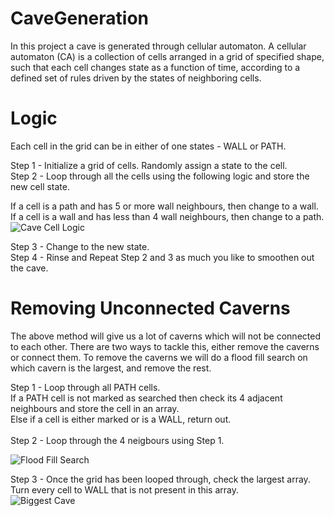 # CaveGeneration
In this project a cave is generated through cellular automaton. A cellular automaton (CA) is a collection of cells arranged in a grid of specified shape, such that each cell changes state as a function of time, according to a defined set of rules driven by the states of neighboring cells.

# Logic
Each cell in the grid can be in either of one states - WALL or PATH.

Step 1 - Initialize a grid of cells. Randomly assign a state to the cell.<br>
Step 2 - Loop through all the cells using the following logic and store the new cell state.

If a cell is a path and has 5 or more wall neighbours, then change to a wall.<br>
If a cell is a wall and has less than 4 wall neighbours, then change to a path.<br>
![Cave Cell Logic](https://user-images.githubusercontent.com/38834548/173402810-09833a3f-fba7-4fc2-8c89-bdd074532d7e.png)

Step 3 - Change to the new state.<br>
Step 4 - Rinse and Repeat Step 2 and 3 as much you like to smoothen out the cave.<br>

# Removing Unconnected Caverns
The above method will give us a lot of caverns which will not be connected to each other. There are two ways to tackle this, either remove the caverns or connect them. To remove the caverns we will do a flood fill search on which cavern is the largest, and remove the rest.

Step 1 - Loop through all PATH cells.<br>
         If a PATH cell is not marked as searched then check its 4 adjacent neighbours and store the cell in an array.<br>
         Else if a cell is either marked or is a WALL, return out.<br><br>
Step 2 - Loop through the 4 neigbours using Step 1.<br>

![Flood Fill Search](https://user-images.githubusercontent.com/38834548/173407878-6c3603a6-2db9-49dd-a1e4-73f827ca3b4b.png)

Step 3 - Once the grid has been looped through, check the largest array. Turn every cell to WALL that is not present in this array.<br>
![Biggest Cave](https://user-images.githubusercontent.com/38834548/173407918-013b9466-1692-4aeb-8006-072fc9ec5865.png)
